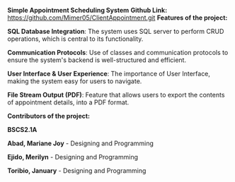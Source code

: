 **Simple Appointment Scheduling System**
**Github Link:** https://github.com/Mimer05/ClientAppointment.git
**Features of the project:**

**SQL Database Integration**: The system uses SQL server to perform CRUD operations, which is central to its functionality.

**Communication Protocols**: Use of classes and communication protocols to ensure the system's backend is well-structured and efficient.

**User Interface & User Experience**: The importance of User Interface, making the system easy for users to navigate.

**File Stream Output (PDF)**: Feature that allows users to export the contents of appointment details, into a PDF format.

**Contributors of the project:**

**BSCS2.1A**

**Abad, Mariane Joy** - Designing and Programming

**Ejido, Merilyn** - Designing and Programming

**Toribio, January** - Designing and Programming
